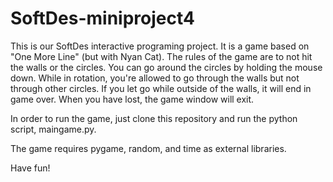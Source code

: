 # SoftDes-miniproject4

This is our SoftDes interactive programing project. It is a game based on "One More Line" (but with Nyan Cat).
  The rules of the game are to not hit the walls or the circles. You can go around the circles by holding the mouse down. While in rotation, you're allowed to go through the walls but not through other circles. If you let go while outside of the walls, it will end in game over. When you have lost, the game window will exit. 

In order to run the game, just clone this repository and run the python script, maingame.py. 

The game requires pygame, random, and time as external libraries. 

Have fun! 
